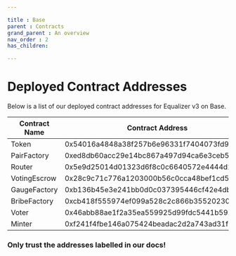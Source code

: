 ```yaml
---

title : Base
parent : Contracts
grand_parent : An overview
nav_order : 2
has_children:

---
```


# Deployed Contract Addresses 

Below is a list of our deployed contract addresses for Equalizer v3 on Base.


| Contract Name  |  Contract Address                          |
| -------------  |  ----------------------------------------- |
| Token          | 0x54016a4848a38f257b6e96331f7404073fd9c32c |
| PairFactory    | 0xed8db60acc29e14bc867a497d94ca6e3ceb5ec04 | 
| Router         | 0x5e9d25014d01323d6f8c0c6640572e4444d11c94 |
| VotingEscrow   | 0x28c9c71c776a1203000b56c0cca48bef1cd51c53 |
| GaugeFactory   | 0xb136b45e3e241bb0d0c037395446cf42e4db13d6 | 
| BribeFactory   | 0xcb418f555974ef099a528c2c866b35520230ae18 |
| Voter          | 0x46abb88ae1f2a35ea559925d99fdc5441b592687 |
| Minter         | 0xf241f4fbe146a075424beadac2d2a743ad31fb8d |



### Only trust the addresses labelled in our docs!

